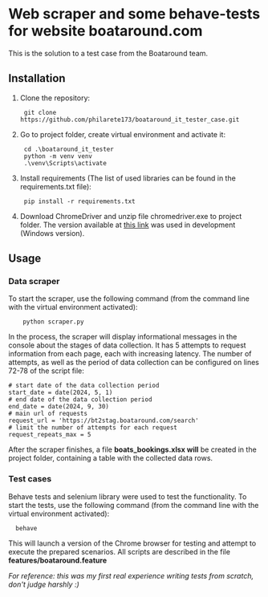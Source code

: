 # Web scraper and some behave-tests for website boataround.com

This is the solution to a test case from the Boataround team.

## Installation

1. Clone the repository:

        git clone https://github.com/philarete173/boataround_it_tester_case.git

2. Go to project folder, create virtual environment and activate it:

        cd .\boataround_it_tester
        python -m venv venv
        .\venv\Scripts\activate

3. Install requirements (The list of used libraries can be found in the requirements.txt file):

        pip install -r requirements.txt

4. Download ChromeDriver and unzip file chromedriver.exe to project folder. The version available at 
[this link](https://edgedl.me.gvt1.com/edgedl/chrome/chrome-for-testing/120.0.6099.71/win64/chrome-win64.zip) 
was used in development (Windows version).

## Usage

### Data scraper

To start the scraper, use the following command (from the command line with the virtual environment activated):

        python scraper.py

In the process, the scraper will display informational messages in the console about the stages of data collection.
It has 5 attempts to request information from each page, each with increasing latency. 
The number of attempts, as well as the period of data collection can be configured on lines 72-78 of the script file:

    # start date of the data collection period
    start_date = date(2024, 5, 1)
    # end date of the data collection period
    end_date = date(2024, 9, 30)
    # main url of requests
    request_url = 'https://bt2stag.boataround.com/search'
    # limit the number of attempts for each request
    request_repeats_max = 5

After the scraper finishes, a file **boats_bookings.xlsx will** be created in the project folder, 
containing a table with the collected data rows.

### Test cases

Behave tests and selenium library were used to test the functionality.
To start the tests, use the following command (from the command line with the virtual environment activated):

      behave

This will launch a version of the Chrome browser for testing and attempt to execute the prepared scenarios.
All scripts are described in the file **features/boataround.feature**

*For reference: this was my first real experience writing tests from scratch, don't judge harshly :)*